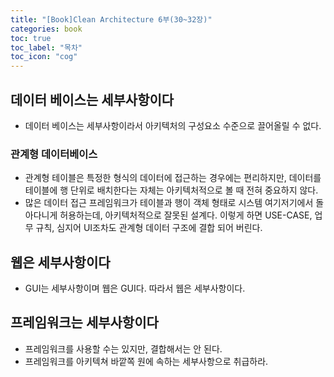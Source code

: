 ```yaml
---
title: "[Book]Clean Architecture 6부(30~32장)"
categories: book
toc: true
toc_label: "목차"
toc_icon: "cog"
---
```


## 데이터 베이스는 세부사항이다

- 데이터 베이스는 세부사항이라서 아키텍처의 구성요소 수준으로 끌어올릴 수 없다.

### 관계형 데이터베이스

- 관계형 테이블은 특정한 형식의 데이터에 접근하는 경우에는 편리하지만, 데이터를 테이블에 행 단위로 배치한다는 자체는 아키텍처적으로 볼 때 전혀 중요하지 않다.
- 많은 데이터 접근 프레임워크가 테이블과 행이 객체 형태로 시스템 여기저기에서 돌아다니게 허용하는데, 아키텍처적으로 잘못된 설계다. 이렇게 하면 USE-CASE, 업무 규칙, 심지어 UI조차도 관계형 데이터 구조에 결합 되어 버린다.

## 웹은 세부사항이다

- GUI는 세부사항이며 웹은 GUI다. 따라서 웹은 세부사항이다.

## 프레임워크는 세부사항이다

- 프레임워크를 사용할 수는 있지만, 결합해서는 안 된다.
- 프레임워크를 아키텍쳐 바깥쪽 원에 속하는 세부사항으로 취급하라.